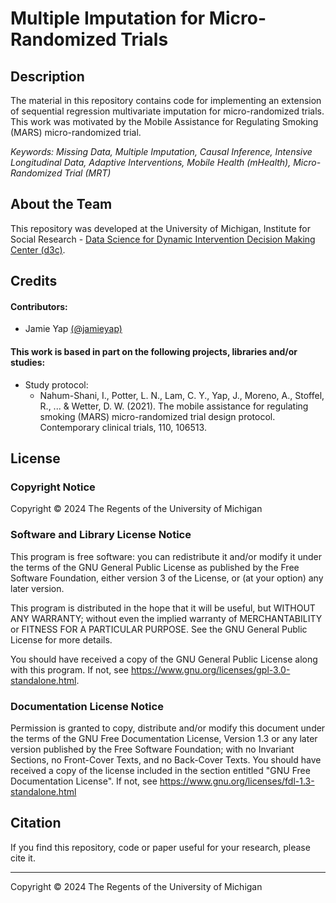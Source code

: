 # Multiple Imputation for Micro-Randomized Trials

## Description

The material in this repository contains code for implementing an extension of sequential regression multivariate imputation for micro-randomized trials. This work was motivated by the Mobile Assistance for Regulating Smoking (MARS) micro-randomized trial.

*Keywords: Missing Data, Multiple Imputation, Causal Inference, Intensive Longitudinal Data, Adaptive Interventions, Mobile Health (mHealth), Micro-Randomized Trial (MRT)*

## About the Team

This repository was developed at the University of Michigan, Institute for Social Research - [Data Science for Dynamic Intervention Decision Making Center (d3c)](https://d3c.isr.umich.edu/).

## Credits

#### Contributors:

-   Jamie Yap [(@jamieyap)](https://github.com/jamieyap)

#### This work is based in part on the following projects, libraries and/or studies:

-   Study protocol:
    -   Nahum-Shani, I., Potter, L. N., Lam, C. Y., Yap, J., Moreno, A., Stoffel, R., ... & Wetter, D. W. (2021). The mobile assistance for regulating smoking (MARS) micro-randomized trial design protocol. Contemporary clinical trials, 110, 106513.

## License

### Copyright Notice

Copyright © 2024 The Regents of the University of Michigan

### Software and Library License Notice

This program is free software: you can redistribute it and/or modify it under the terms of the GNU General Public License as published by the Free Software Foundation, either version 3 of the License, or (at your option) any later version.

This program is distributed in the hope that it will be useful, but WITHOUT ANY WARRANTY; without even the implied warranty of MERCHANTABILITY or FITNESS FOR A PARTICULAR PURPOSE. See the GNU General Public License for more details.

You should have received a copy of the GNU General Public License along with this program. If not, see <https://www.gnu.org/licenses/gpl-3.0-standalone.html>.

### Documentation License Notice

Permission is granted to copy, distribute and/or modify this document under the terms of the GNU Free Documentation License, Version 1.3 or any later version published by the Free Software Foundation; with no Invariant Sections, no Front-Cover Texts, and no Back-Cover Texts. You should have received a copy of the license included in the section entitled "GNU Free Documentation License". If not, see <https://www.gnu.org/licenses/fdl-1.3-standalone.html>

## Citation

If you find this repository, code or paper useful for your research, please cite it.

------------------------------------------------------------------------

Copyright © 2024 The Regents of the University of Michigan
